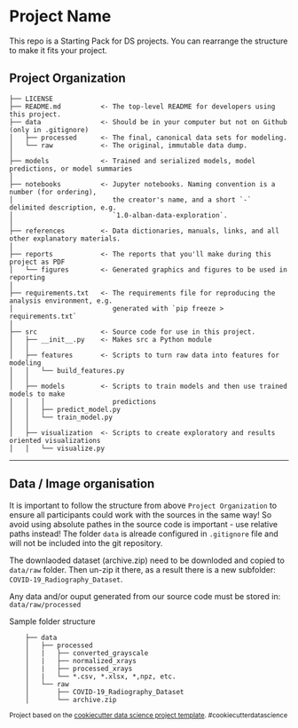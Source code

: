 Project Name
==============================

This repo is a Starting Pack for DS projects. You can rearrange the structure to make it fits your project.

Project Organization
------------

    ├── LICENSE
    ├── README.md          <- The top-level README for developers using this project.
    ├── data               <- Should be in your computer but not on Github (only in .gitignore)
    │   ├── processed      <- The final, canonical data sets for modeling.
    │   └── raw            <- The original, immutable data dump.
    │
    ├── models             <- Trained and serialized models, model predictions, or model summaries
    │
    ├── notebooks          <- Jupyter notebooks. Naming convention is a number (for ordering),
    │                         the creator's name, and a short `-` delimited description, e.g.
    │                         `1.0-alban-data-exploration`.
    │
    ├── references         <- Data dictionaries, manuals, links, and all other explanatory materials.
    │
    ├── reports            <- The reports that you'll make during this project as PDF
    │   └── figures        <- Generated graphics and figures to be used in reporting
    │
    ├── requirements.txt   <- The requirements file for reproducing the analysis environment, e.g.
    │                         generated with `pip freeze > requirements.txt`
    │
    ├── src                <- Source code for use in this project.
    │   ├── __init__.py    <- Makes src a Python module
    │   │
    │   ├── features       <- Scripts to turn raw data into features for modeling
    │   │   └── build_features.py
    │   │
    │   ├── models         <- Scripts to train models and then use trained models to make
    │   │   │                 predictions
    │   │   ├── predict_model.py
    │   │   └── train_model.py
    │   │
    │   ├── visualization  <- Scripts to create exploratory and results oriented visualizations
    │   │   └── visualize.py

--------

Data / Image organisation
------------

It is important to follow the structure from above `Project Organization` to ensure all participants could work with the sources in the same way! So avoid using absolute pathes in the source code is important - use relative paths instead! The folder `data` is alreade configured in `.gitignore` file and will not be included into the git repository.

The downlaoded dataset (archive.zip) need to be downloded and copied to `data/raw` folder. Then un-zip it there, as a result there is a new subfolder: `COVID-19_Radiography_Dataset`. 

Any data and/or ouput generated from our source code must be stored in: `data/raw/processed`

Sample folder structure
```
    ├── data
    │   ├── processed
    │   |   ├── converted_grayscale
    │   |   ├── normalized_xrays
    │   |   ├── processed_xrays
    │   |   └── *.csv, *.xlsx, *,npz, etc.
    │   └── raw
    │       ├── COVID-19_Radiography_Dataset
    │       └── archive.zip
```


<p><small>Project based on the <a target="_blank" href="https://drivendata.github.io/cookiecutter-data-science/">cookiecutter data science project template</a>. #cookiecutterdatascience</small></p>
